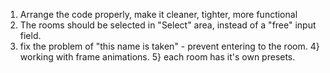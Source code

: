 1) Arrange the code properly, make it cleaner, tighter, more functional
2) The rooms should be selected in "Select" area, instead of a "free" input field.
3) fix the problem of "this name is taken" - prevent entering to the room.
4} working with frame animations.
5} each room has it's own presets.